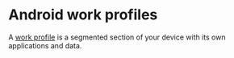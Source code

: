 # Android work profiles

A [work profile](https://support.google.com/work/android/answer/6191949?hl=en) is a segmented section of your device with its own applications and data. 
